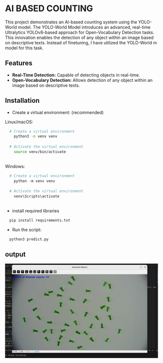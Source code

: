 # AI BASED COUNTING
This project demonstrates an AI-based counting system using the YOLO-World model. The YOLO-World Model introduces an advanced, real-time Ultralytics YOLOv8-based approach for Open-Vocabulary Detection tasks. This innovation enables the detection of any object within an image based on descriptive texts. Instead of finetuning, I have utilized the YOLO-World m model for this task.

## Features
- **Real-Time Detection:** Capable of detecting objects in real-time.
- **Open-Vocabulary Detection:** Allows detection of any object within an image based on descriptive texts.

## Installation

- Create a virtual environment: (recommended)

Linux/macOS:

```bash
  # Create a virtual environment
    python3 -m venv venv

  # Activate the virtual environment
    source venv/bin/activate
  
```

 Windows:

```powershell
  # Create a virtual environment
    python -m venv venv

  # Activate the virtual environment
    venv\Scripts\activate
  
```

- install required libraries

```bash
  pip install requirements.txt
```

- Run the script:

```bash
  python3 predict.py
```

## output


![Output Example](https://github.com/Anandukc/CountingChallenge/blob/main/Anandu_KC/AI/ss_with_AI.png)





